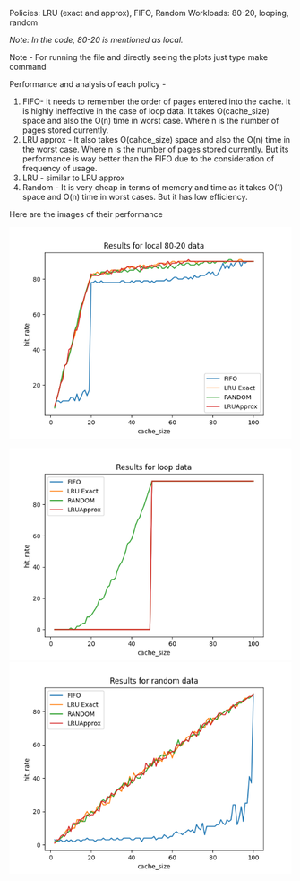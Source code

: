 


Policies: LRU (exact and approx), FIFO, Random
Workloads: 80-20, looping, random


*Note: In the code, 80-20 is mentioned as local.*





Note - For running the file and directly seeing the plots just type make command



Performance and analysis of each policy -

1. FIFO- It needs to remember the order of pages entered into the cache. It is highly ineffective in the case of loop data. It takes O(cache_size) space and also the O(n) time in worst case. Where n is the number of pages stored currently.
2. LRU approx - It also takes O(cahce_size) space and also the O(n) time in the worst case. Where n is the number of pages stored currently.
But its performance is way better than the FIFO due to the consideration of frequency of usage.
3. LRU - similar to LRU approx 
4. Random - It is very cheap in terms of memory and time as it takes O(1) space and O(n) time in worst cases. But it has low efficiency.


Here are the images of their performance

![plot](./images/localdata.png)

![plot](./images/loopdata.png)
![plot](./images/randomdata.png)

